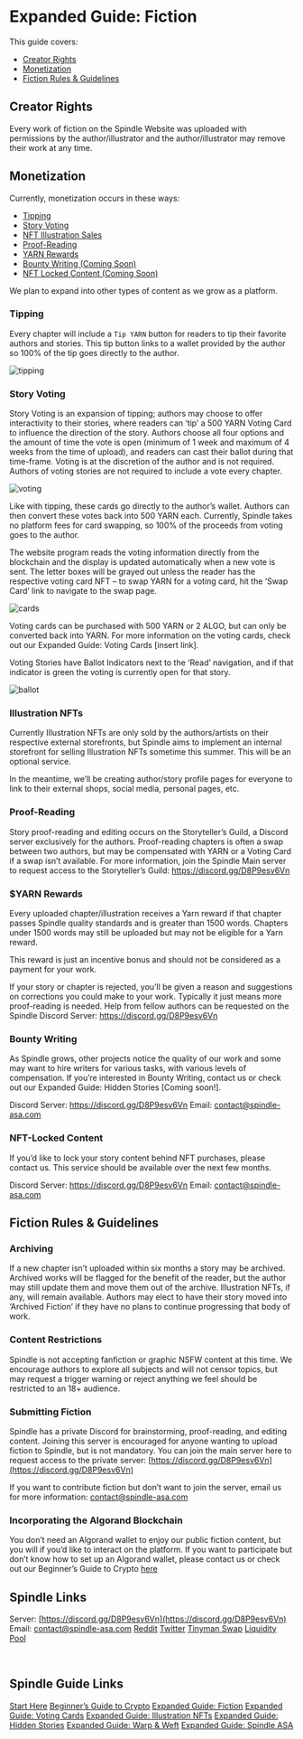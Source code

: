 # Expanded Guide: Fiction

This guide covers:
- [Creator Rights](#creator-rights)
- [Monetization](#monetization)
- [Fiction Rules & Guidelines](#fiction-rules--guidelines)

## Creator Rights

Every work of fiction on the Spindle Website was uploaded with permissions by the author/illustrator and the author/illustrator may remove their work at any time.

## Monetization

Currently, monetization occurs in these ways:

- [Tipping](#tipping)
- [Story Voting](#story-voting)
- [NFT Illustration Sales](#nft-illustration-sales)
- [Proof-Reading](#proof-reading)
- [YARN Rewards](#yarn-rewards)
- [Bounty Writing (Coming Soon)](#bounty-writing)
- [NFT Locked Content (Coming Soon)](#nft-locked-content)

We plan to expand into other types of content as we grow as a platform.

### Tipping
Every chapter will include a `Tip YARN` button for readers to tip their favorite authors and stories. This tip button links to a wallet provided by the author so 100% of the tip goes directly to the author.

![tipping](/images/fiction-guide-a-tipping.png)

### Story Voting

Story Voting is an expansion of tipping; authors may choose to offer interactivity to their stories, where readers can ‘tip’ a 500 YARN Voting Card to influence the direction of the story. Authors choose all four options and the amount of time the vote is open (minimum of 1 week and maximum of 4 weeks from the time of upload), and readers can cast their ballot during that time-frame. Voting is at the discretion of the author and is not required. Authors of voting stories are not required to include a vote every chapter.

![voting](/images/fiction-guide-b-voting.png)

Like with tipping, these cards go directly to the author’s wallet. Authors can then convert these votes back into 500 YARN each. Currently, Spindle takes no platform fees for card swapping, so 100% of the proceeds from voting goes to the author.

The website program reads the voting information directly from the blockchain and the display is updated automatically when a new vote is sent. The letter boxes will be grayed out unless the reader has the respective voting card NFT – to swap YARN for a voting card, hit the ‘Swap Card’ link to navigate to the swap page.

![cards](/images/fiction-guide-c-cards.png)

Voting cards can be purchased with 500 YARN or 2 ALGO, but can only be converted back into YARN. For more information on the voting cards, check out our Expanded Guide: Voting Cards [insert link].

Voting Stories have Ballot Indicators next to the ‘Read’ navigation, and if that indicator is green the voting is currently open for that story.

![ballot](/images/fiction-guide-d-ballot.png)

### Illustration NFTs

Currently Illustration NFTs are only sold by the authors/artists on their respective external storefronts, but Spindle aims to implement an internal storefront for selling Illustration NFTs sometime this summer. This will be an optional service.

In the meantime, we’ll be creating author/story profile pages for everyone to link to their external shops, social media, personal pages, etc.

### Proof-Reading

Story proof-reading and editing occurs on the Storyteller’s Guild, a Discord server exclusively for the authors. Proof-reading chapters is often a swap between two authors, but may be compensated with YARN or a Voting Card if a swap isn’t available. For more information, join the Spindle Main server to request access to the Storyteller’s Guild: https://discord.gg/D8P9esv6Vn

### $YARN Rewards

Every uploaded chapter/illustration receives a Yarn reward if that chapter passes Spindle quality standards and is greater than 1500 words. Chapters under 1500 words may still be uploaded but may not be eligible for a Yarn reward.

This reward is just an incentive bonus and should not be considered as a payment for your work.

If your story or chapter is rejected, you’ll be given a reason and suggestions on corrections you could make to your work. Typically it just means more proof-reading is needed. Help from fellow authors can be requested on the Spindle Discord Server: https://discord.gg/D8P9esv6Vn

### Bounty Writing

As Spindle grows, other projects notice the quality of our work and some may want to hire writers for various tasks, with various levels of compensation. If you’re interested in Bounty Writing, contact us or check out our Expanded Guide: Hidden Stories [Coming soon!].

Discord Server: https://discord.gg/D8P9esv6Vn
Email: contact@spindle-asa.com

### NFT-Locked Content

If you’d like to lock your story content behind NFT purchases, please contact us. This service should be available over the next few months.

Discord Server: https://discord.gg/D8P9esv6Vn
Email: contact@spindle-asa.com

## Fiction Rules & Guidelines

### Archiving

If a new chapter isn’t uploaded within six months a story may be archived. Archived works will be flagged for the benefit of the reader, but the author may still update them and move them out of the archive. Illustration NFTs, if any, will remain available. Authors may elect to have their story moved into ‘Archived Fiction’ if they have no plans to continue progressing that body of work.

### Content Restrictions

Spindle is not accepting fanfiction or graphic NSFW content at this time. We encourage authors to explore all subjects and will not censor topics, but may request a trigger warning or reject anything we feel should be restricted to an 18+ audience.

### Submitting Fiction

Spindle has a private Discord for brainstorming, proof-reading, and editing content. Joining this server is encouraged for anyone wanting to upload fiction to Spindle, but is not mandatory. You can join the main server here to request access to the private server: [https://discord.gg/D8P9esv6Vn](https://discord.gg/D8P9esv6Vn)

If you want to contribute fiction but don’t want to join the server, email us for more information: [contact@spindle-asa.com](mailto:contact@spindle-asa.com)

### Incorporating the Algorand Blockchain

You don’t need an Algorand wallet to enjoy our public fiction content, but you will if you’d like to interact on the platform. If you want to participate but don’t know how to set up an Algorand wallet, please contact us or check out our Beginner’s Guide to Crypto [here](/crypto-guide/crypto-guide.md)

## Spindle Links

Server: [https://discord.gg/D8P9esv6Vn](https://discord.gg/D8P9esv6Vn)
Email: [contact@spindle-asa.com](mailto:contact@spindle-asa.com)
[Reddit](https://www.reddit.com/r/spindleASA)
[Twitter](https://twitter.com/AsaSpindle)
[Tinyman Swap](https://app.tinyman.org/#/swap?asset_in=0&asset_out=544217506)
[Liquidity Pool](https://app.tinyman.org/#/pool/HN3SAOCBR36XYO2E3N2FFUHWJ3YQDHWMBKK5IHWPE2VZVGDXKKYAAJRLVY)

<br>

## Spindle Guide Links

[Start Here](/start-here.md)
[Beginner’s Guide to Crypto](/crypto-guide/crypto-guide.md)
[Expanded Guide: Fiction](/fiction-guide/fiction-guide.md)
[Expanded Guide: Voting Cards](/voting-guide/voting-guide.md)
[Expanded Guide: Illustration NFTs](/illustrations-guide/illustrations-guide.md)
[Expanded Guide: Hidden Stories](/hidden-stories-guide/hidden-stories.md)
[Expanded Guide: Warp & Weft](/warp-and-weft-guide/warp-and-weft-guide.md)
[Expanded Guide: Spindle ASA](/spindle-guide/spindle-guide.md)
